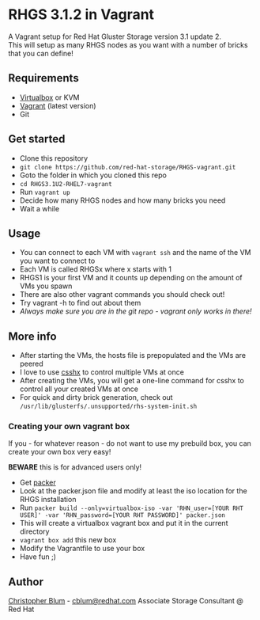 # RHGS 3.1.2 in Vagrant

A Vagrant setup for Red Hat Gluster Storage version 3.1 update 2.  
This will setup as many RHGS nodes as you want with a number of bricks that you can define!  

## Requirements
* [Virtualbox](https://www.virtualbox.org/wiki/Downloads) or KVM
* [Vagrant](https://www.vagrantup.com/) (latest version)
* Git

## Get started
* Clone this repository
 * `git clone https://github.com/red-hat-storage/RHGS-vagrant.git`
* Goto the folder in which you cloned this repo
 * `cd RHGS3.1U2-RHEL7-vagrant`
* Run `vagrant up`
* Decide how many RHGS nodes and how many bricks you need
* Wait a while

## Usage
* You can connect to each VM with `vagrant ssh` and the name of the VM you want to connect to
* Each VM is called RHGSx where x starts with 1
 * RHGS1 is your first VM and it counts up depending on the amount of VMs you spawn
* There are also other vagrant commands you should check out!
 * Try vagrant -h to find out about them
* *Always make sure you are in the git repo - vagrant only works in there!*

## More info
* After starting the VMs, the hosts file is prepopulated and the VMs are peered
* I love to use [csshx](https://www.outsideopen.com/csshx/) to control multiple VMs at once
 * After creating the VMs, you will get a one-line command for csshx to control all your created VMs at once
* For quick and dirty brick generation, check out `/usr/lib/glusterfs/.unsupported/rhs-system-init.sh`

### Creating your own vagrant box

If you - for whatever reason - do not want to use my prebuild box, you can create your own box very easy!  
  
**BEWARE** this is for advanced users only!

* Get [packer](https://www.packer.io/)
* Look at the packer.json file and modify at least the iso location for the RHGS installation
* Run `packer build --only=virtualbox-iso -var 'RHN_user=[YOUR RHT USER]' -var 'RHN_password=[YOUR RHT PASSWORD]' packer.json`
 * This will create a virtualbox vagrant box and put it in the current directory
* `vagrant box add` this new box
* Modify the Vagrantfile to use your box
* Have fun ;)

## Author
[Christopher Blum](mailto:cblum@redhat.com) - [cblum@redhat.com](mailto:cblum@redhat.com)
Associate Storage Consultant @ Red Hat
